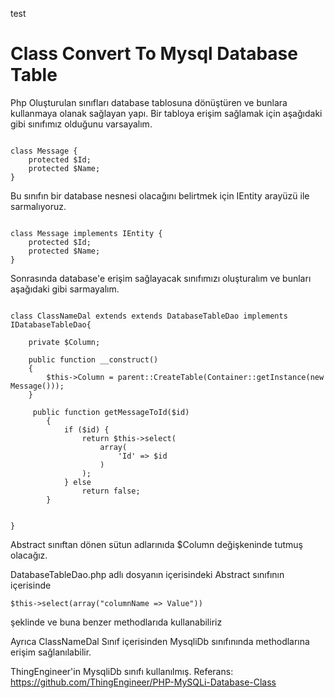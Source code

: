 test

# Class Convert To Mysql Database Table

Php Oluşturulan sınıfları database tablosuna dönüştüren ve bunlara kullanmaya olanak sağlayan yapı.
Bir tabloya erişim sağlamak için aşağıdaki gibi sınıfımız olduğunu varsayalım.

<pre><code>
class Message {
    protected $Id;
    protected $Name;
}
</code></pre>

Bu sınıfın bir database nesnesi olacağını belirtmek için IEntity arayüzü ile sarmalıyoruz.
<pre><code>
class Message implements IEntity {
    protected $Id;
    protected $Name;
}
</code></pre>
Sonrasında database'e erişim sağlayacak sınıfımızı oluşturalım ve bunları aşağıdaki gibi sarmayalım.

<pre><code>
class ClassNameDal extends extends DatabaseTableDao implements IDatabaseTableDao{

    private $Column;

    public function __construct()
    {
        $this->Column = parent::CreateTable(Container::getInstance(new Message()));
    }

     public function getMessageToId($id)
        {
            if ($id) {
                return $this->select(
                    array(
                        'Id' => $id
                    )
                );
            } else
                return false;
        }


}
</code></pre>
Abstract sınıftan dönen sütun adlarınıda $Column değişkeninde tutmuş olacağız.

DatabaseTableDao.php adlı dosyanın içerisindeki
Abstract sınıfının içerisinde
<pre><code>$this->select(array("columnName => Value")) </code></pre>

şeklinde ve buna benzer methodlarıda kullanabiliriz


Ayrıca ClassNameDal Sınıf içerisinden MysqliDb sınıfınında methodlarına erişim sağlanılabilir.


ThingEngineer'in MysqliDb sınıfı kullanılmış.
Referans: https://github.com/ThingEngineer/PHP-MySQLi-Database-Class

